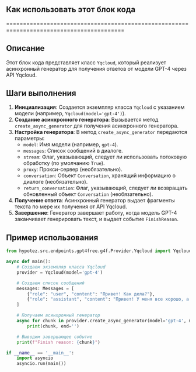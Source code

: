 ## Как использовать этот блок кода
=========================================================================================

Описание
-------------------------
Этот блок кода представляет класс `Yqcloud`, который реализует асинхронный генератор для получения ответов от модели GPT-4 через API Yqcloud. 

Шаги выполнения
-------------------------
1. **Инициализация**: Создается экземпляр класса `Yqcloud` с указанием модели (например, `Yqcloud(model='gpt-4')`).
2. **Создание асинхронного генератора**: Вызывается метод `create_async_generator` для получения асинхронного генератора. 
3. **Настройка генератора**: В метод `create_async_generator` передаются параметры:
    - `model`: Имя модели (например, `gpt-4`).
    - `messages`: Список сообщений в диалоге.
    - `stream`: Флаг, указывающий, следует ли использовать потоковую обработку (по умолчанию `True`).
    - `proxy`: Прокси-сервер (необязательно).
    - `conversation`: Объект `Conversation`, хранящий информацию о диалоге (необязательно).
    - `return_conversation`: Флаг, указывающий, следует ли возвращать обновленный объект `Conversation` (необязательно).
4. **Получение ответа**: Асинхронный генератор  выдает фрагменты текста по мере их получения от API Yqcloud.
5. **Завершение**: Генератор завершает работу, когда модель GPT-4 заканчивает генерировать текст, и выдает событие `FinishReason`.

Пример использования
-------------------------

```python
from hypotez.src.endpoints.gpt4free.g4f.Provider.Yqcloud import Yqcloud, Conversation, Messages

async def main():
    # Создаем экземпляр класса Yqcloud
    provider = Yqcloud(model='gpt-4')

    # Создаем список сообщений
    messages: Messages = [
        {"role": "user", "content": "Привет! Как дела?"},
        {"role": "assistant", "content": "Привет! У меня все хорошо, а у тебя?"},
    ]

    # Получаем асинхронный генератор
    async for chunk in provider.create_async_generator(model='gpt-4', messages=messages):
        print(chunk, end='')

    # Выводим завершающее событие
    print(f"Finish reason: {chunk}")

if __name__ == '__main__':
    import asyncio
    asyncio.run(main())
```